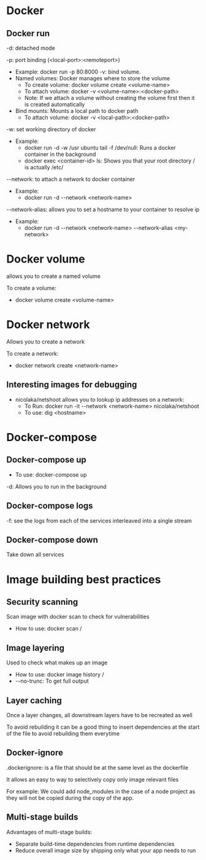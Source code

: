 # Docker
## Docker run
-d: detached mode

-p: port binding (\<local-port>:\<remoteport>)
* Example: docker run -p 80:8000
-v: bind volume.  
* Named volumes: Docker manages where to store the volume
   * To create volume: docker volume create \<volume-name>
   * To attach volume: docker -v \<volume-name>:\<docker-path> 
   * Note: If we attach a volume without creating the volume first then it is created automatically
* Bind mounts: Mounts a local path to docker path
   * To attach volume: docker -v \<local-path>:\<docker-path>

-w: set working directory of docker
* Example:
    * docker run -d -w /usr ubuntu tail -f /dev/null: Runs a docker container in the background
    * docker exec \<container-id> ls: Shows you that your root directory / is actually /etc/

--network: to attach a network to docker container
* Example: 
   * docker run -d --network \<network-name>

--network-alias: allows you to set a hostname to your container to resolve ip
* Example:
    * docker run -d --network \<network-name> --network-alias \<my-network>

# Docker volume
allows you to create a named volume

To create a volume:
* docker volume create \<volume-name>

# Docker network
Allows you to create a network

To create a network:
* docker network create \<network-name>


## Interesting images for debugging
* nicolaka/netshoot allows you to lookup ip addresses on a network:
    * To Run: docker run -it --network \<network-name> nicolaka/netshoot
    * To use: dig \<hostname>


# Docker-compose
## Docker-compose up
* To use: docker-compose up

-d: Allows you to run in the background

## Docker-compose logs
-f: see the logs from each of the services interleaved into a single stream

## Docker-compose down
Take down all services

# Image building best practices
## Security scanning
Scan image with docker scan to check for vulnerabilities
* How to use: docker scan /<image-name>

## Image layering
Used to check what makes up an image
* How to use: docker image history /<image-name>
* --no-trunc: To get full output

## Layer caching
Once a layer changes, all downstream layers have to be recreated as well

To avoid rebuilding it can be a good thing to insert dependencies at the start of the file to avoid rebuilding them everytime


## Docker-ignore
.dockerignore: is a file that should be at the same level as the dockerfile

It allows an easy to way to selectively copy only image relevant files

For example: We could add node_modules in the case of a node project as they will not be copied during the copy of the app.

## Multi-stage builds
Advantages of multi-stage builds:
* Separate build-time dependencies from runtime dependencies
* Reduce overall image size by shipping only what your app needs to run

